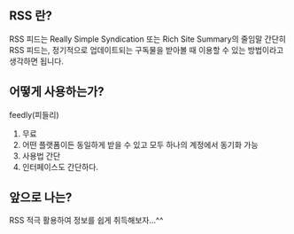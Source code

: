 

## RSS 란?
 RSS 피드는 Really Simple Syndication 또는 Rich Site Summary의 줄임말
 간단히 RSS 피드는, 정기적으로 업데이트되는 구독물을 받아볼 때 이용할 수 있는 방법이라고 생각하면 됩니다.



## 어떻게 사용하는가?
feedly(피들리)
1. 무료
2. 어떤 플랫폼이든 동일하게 받을 수 있고 모두 하나의 계정에서 동기화 가능
3. 사용법 간단
4. 인터페이스도 간단하다.


## 앞으로 나는?

RSS 적극 활용하여 정보를 쉽게 취득해보자...^^
